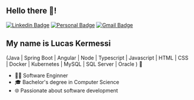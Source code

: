 <h2 align="left">Hello there 👋!</h2>

[![Linkedin Badge](https://img.shields.io/badge/-LinkedIn-424452?style=flat-square&logo=Linkedin&logoColor=white&link=https://www.linkedin.com/in/lucaskermessi/)](https://www.linkedin.com/in/lucaskermessi/)
[![Personal Badge](https://img.shields.io/badge/-Website-424452?style=flat-square&logo=Me&logoColor=white&link=https://www.google.com/)](https://google.com/)
[![Gmail Badge](https://img.shields.io/badge/-lucaskermessi@gmail.com-424452?style=flat-square&logo=Gmail&logoColor=white&link=mailto:lucaskermessi@gmail.com)](mailto:lucaskermessi@gmail.com)


## My name is Lucas Kermessi
(Java | Spring Boot | Angular |  Node | Typescript | Javascript | HTML | CSS | Docker | Kubernetes | MySQL | SQL Server | Oracle ) 🚀
- 👨‍💻 Software Enginner
- 🎓 Bachelor's degree in Computer Science
- 🌐 Passionate about software development 
